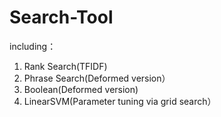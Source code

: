 # Search-Tool

including：
1. Rank Search(TFIDF)
2. Phrase Search(Deformed version）
3. Boolean(Deformed version)
4. LinearSVM(Parameter tuning via grid search）
